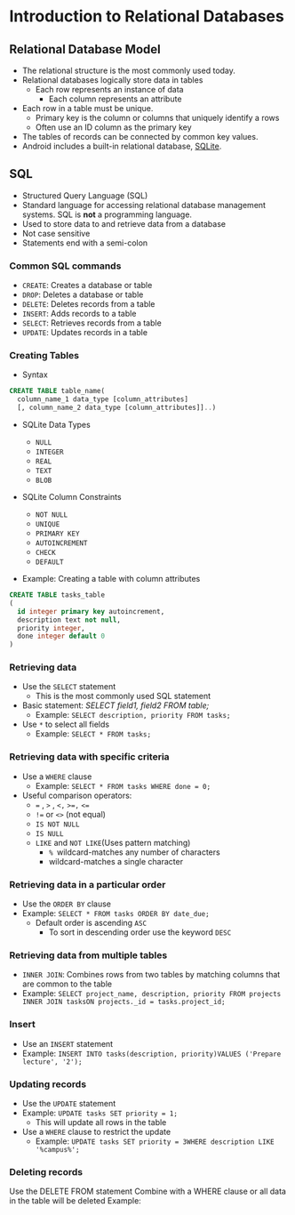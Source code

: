 # Introduction to Relational Databases

## Relational Database Model
- The relational structure is the most commonly used today. 
- Relational databases logically store data in tables
  - Each row represents an instance of data
    - Each column represents an attribute
- Each row in a table must be unique.  
  - Primary key is the column or columns that uniquely identify a rows
  - Often use an ID column as the primary key
- The tables of records can be connected by common key values. 
- Android includes a built-in relational database, [SQLite](https://www.sqlite.org/index.html).

## SQL
 - Structured Query Language (SQL)
- Standard language for accessing relational database management systems. SQL is **not** a programming language.  
- Used to store data to and retrieve data from a database
- Not case sensitive
- Statements end with a semi-colon

### Common SQL commands
- `CREATE`:  Creates a database or table
- `DROP`:  Deletes a database or table
- `DELETE`:  Deletes records from a table
- `INSERT`:  Adds records to a table
- `SELECT`:  Retrieves records from a table
- `UPDATE`:  Updates records in a table


### Creating Tables
- Syntax

```sql
CREATE TABLE table_name(  
  column_name_1 data_type [column_attributes]  
  [, column_name_2 data_type [column_attributes]]..)
```

- SQLite Data Types
  - `NULL`
  - `INTEGER`
  - `REAL`
  - `TEXT`
  - `BLOB`
- SQLite Column Constraints
  - `NOT NULL`
  - `UNIQUE`
  - `PRIMARY KEY`
  - `AUTOINCREMENT`
  - `CHECK`
  - `DEFAULT`

- Example:  Creating a table with column attributes

```sql
CREATE TABLE tasks_table
(
  id integer primary key autoincrement,
  description text not null,
  priority integer,
  done integer default 0
)
```

### Retrieving data
- Use the `SELECT` statement
  - This is the most commonly used SQL statement
- Basic statement: *SELECT field1, field2 FROM table;*
  - Example: `SELECT description, priority FROM tasks;`
- Use `*` to select all fields
  - Example: `SELECT * FROM tasks;`

### Retrieving data with specific criteria
- Use a `WHERE` clause
  - Example: `SELECT * FROM tasks WHERE done = 0;`
- Useful comparison operators:
  - `=` , `>` , `<,` `>=,` `<=`
  - `!=` or `<>` (not equal)
  - `IS NOT NULL`
  - `IS NULL`
  - `LIKE` and `NOT LIKE`(Uses pattern matching)
    - `% `wildcard-matches any number of characters
    - wildcard-matches a single character

### Retrieving data in a particular order
- Use the `ORDER BY` clause
- Example: `SELECT * FROM tasks ORDER BY date_due;`
  - Default order is ascending `ASC`
    - To sort in descending order use the keyword `DESC`

### Retrieving data from multiple tables
- `INNER JOIN`:  Combines rows from two tables by matching columns that are common to the table
- Example: `SELECT project_name, description, priority FROM projects INNER JOIN tasksON projects._id = tasks.project_id;`

### Insert
- Use an `INSERT` statement
- Example:
`INSERT INTO tasks(description, priority)VALUES ('Prepare lecture', '2');`

### Updating records
- Use the `UPDATE` statement
- Example:
`UPDATE tasks SET priority = 1;`
  - This will update all rows in the table
- Use a `WHERE` clause to restrict the update
  - Example:
`UPDATE tasks SET priority = 3WHERE description LIKE '%campus%';`

### Deleting records
Use the DELETE FROM statement
Combine with a WHERE clause or all data in the table will be deleted
Example:
